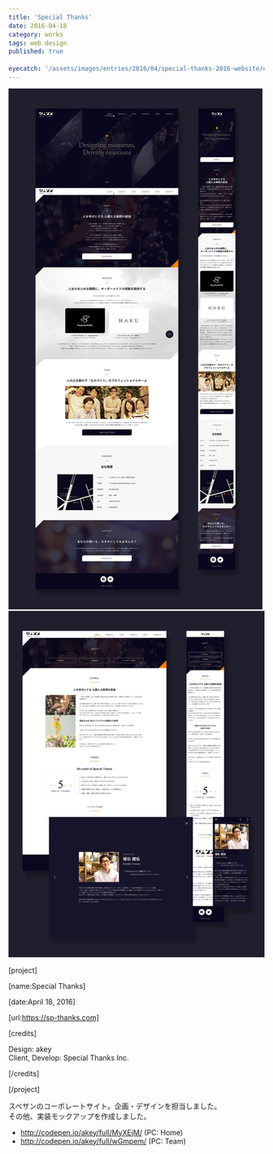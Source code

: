```yaml
---
title: 'Special Thanks'
date: 2016-04-18
category: works
tags: web design
published: true

eyecatch: '/assets/images/entries/2016/04/special-thanks-2016-website/eyecatch.png'
---
```


![](/assets/images/entries/2016/04/special-thanks-2016-website/01.jpg)
![](/assets/images/entries/2016/04/special-thanks-2016-website/02.jpg)

[project]

[name:Special Thanks]

[date:April 18, 2016]

[url:https://sp-thanks.com]

[credits]

Design: akey  
Client, Develop: Special Thanks Inc.

[/credits]

[/project]

スペサンのコーポレートサイト。企画・デザインを担当しました。  
その他、実装モックアップを作成しました。

- http://codepen.io/akey/full/MyXEjM/ (PC: Home)
- http://codepen.io/akey/full/wGmpem/ (PC: Team)
